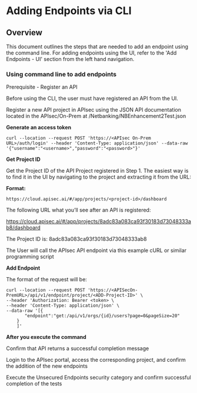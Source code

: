 # Adding Endpoints via CLI

## Overview
This document outlines the steps that are needed to add an endpoint using the command line. For adding endpoints using the UI, refer to the 'Add Endpoints - UI' section from the left hand navigation.


### Using command line to add endpoints

Prerequisite - Register an API

Before using the CLI, the user must have registered an API from the UI.

Register a new API project in APIsec using the JSON API documentation located in the APIsec/On-Prem at /Netbanking/NBEnhancement2Test.json

**Generate an access token**

```
curl --location --request POST 'https://<APIsec On-Prem URL>/auth/login' --header 'Content-Type: application/json' --data-raw '{"username":"<username>","password":"<password>"}'
```

**Get Project ID**

Get the Project ID of the API Project registered in Step 1. The easiest way is to find it in the UI by navigating to the project and extracting it from the URL:

**Format:**
```
https://cloud.apisec.ai/#/app/projects/<project-id>/dashboard
```

The following URL what you’ll see after an API is registered:


https://cloud.apisec.ai/#/app/projects/8adc83a083ca93f30183d73048333ab8/dashboard

The Project ID is: 8adc83a083ca93f30183d73048333ab8

The User will call the APIsec API endpoint via this example cURL or similar programming script

**Add Endpoint**

The format of the request will be:

```
curl --location --request POST 'https://<APISecOn-PremURL>/api/v1/endpoint/project/<ADD-Project-ID>' \
--header 'Authorization: Bearer <token> \
--header 'Content-Type: application/json' \
--data-raw '[{
       "endpoint":"get:/api/v1/orgs/{id}/users?page=0&pageSize=20"
    }
    ]'
```

**After you execute the command**

Confirm that API returns a successful completion message

Login to the APIsec portal, access the corresponding project, and confirm the addition of the new endpoints

Execute the Unsecured Endpoints security category and confirm successful completion of the tests

